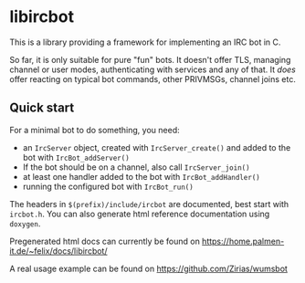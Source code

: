 # libircbot

This is a library providing a framework for implementing an IRC bot in C.

So far, it is only suitable for pure "fun" bots. It doesn't offer TLS, managing
channel or user modes, authenticating with services and any of that. It *does*
offer reacting on typical bot commands, other PRIVMSGs, channel joins etc.

## Quick start

For a minimal bot to do something, you need:

* an `IrcServer` object, created with `IrcServer_create()` and added to the
  bot with `IrcBot_addServer()`
* If the bot should be on a channel, also call `IrcServer_join()`
* at least one handler added to the bot with `IrcBot_addHandler()`
* running the configured bot with `IrcBot_run()`

The headers in `$(prefix)/include/ircbot` are documented, best start with
`ircbot.h`. You can also generate html reference documentation using `doxygen`.

Pregenerated html docs can currently be found on
https://home.palmen-it.de/~felix/docs/libircbot/

A real usage example can be found on
https://github.com/Zirias/wumsbot

